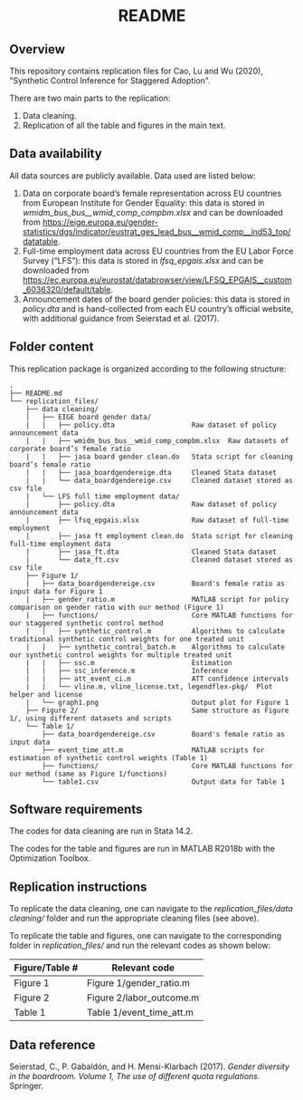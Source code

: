 <div align="center">

# README
    
</div>

## Overview

This repository contains replication files for Cao, Lu and Wu (2020), "Synthetic Control Inference for Staggered Adoption".

There are two main parts to the replication:

1.  Data cleaning.
2.  Replication of all the table and figures in the main text.

## Data availability

All data sources are publicly available. Data used are listed below:

1.  Data on corporate board’s female representation across EU countries from European Institute for Gender Equality: this data is stored in *wmidm_bus_bus\_\_wmid_comp_compbm.xlsx* and can be downloaded from <https://eige.europa.eu/gender-statistics/dgs/indicator/eustrat_ges_lead_bus__wmid_comp__ind53_top/datatable>.
2.  Full-time employment data across EU countries from the EU Labor Force Survey (“LFS”): this data is stored in *lfsq_epgais.xlsx* and can be downloaded from <https://ec.europa.eu/eurostat/databrowser/view/LFSQ_EPGAIS__custom_6036320/default/table>.
3.  Announcement dates of the board gender policies: this data is stored in *policy.dta* and is hand-collected from each EU country’s official website, with additional guidance from Seierstad et al. (2017).

## Folder content

This replication package is organized according to the following structure:

```         
.
├── README.md                               
└── replication_files/
    ├── data cleaning/
    |   ├── EIGE board gender data/                
    |   |   ├── policy.dta                   Raw dataset of policy announcement data
    |   |   ├── wmidm_bus_bus__wmid_comp_compbm.xlsx  Raw datasets of corporate board’s female ratio
    |   |   ├── jasa board gender clean.do   Stata script for cleaning board’s female ratio
    |   |   ├── jasa_boardgendereige.dta     Cleaned Stata dataset
    |   |   └── data_boardgendereige.csv     Cleaned dataset stored as csv file
    |   └── LFS full time employment data/
    |       ├── policy.dta                   Raw dataset of policy announcement data
    |       ├── lfsq_epgais.xlsx             Raw dataset of full-time employment
    |       ├── jasa ft employment clean.do  Stata script for cleaning full-time employment data
    |       ├── jasa_ft.dta                  Cleaned Stata dataset
    |       └── data_ft.csv                  Cleaned dataset stored as csv file
    ├── Figure 1/                           
    |   ├── data_boardgendereige.csv         Board's female ratio as input data for Figure 1
    |   ├── gender_ratio.m                   MATLAB script for policy comparison on gender ratio with our method (Figure 1)
    |   ├── functions/                       Core MATLAB functions for our staggered synthetic control method
    |   |   ├── synthetic_control.m          Algorithms to calculate traditional synthetic control weights for one treated unit
    |   |   ├── synthetic_control_batch.m    Algorithms to calculate our synthetic control weights for multiple treated unit
    |   |   ├── ssc.m                        Estimation
    |   |   ├── ssc_inference.m              Inference
    |   |   ├── att_event_ci.m               ATT confidence intervals
    |   |   └── vline.m, vline_license.txt, legendflex-pkg/  Plot helper and license
    |   └── graph1.png                       Output plot for Figure 1
    ├── Figure 2/                            Same structure as Figure 1/, using different datasets and scripts
    └── Table 1/                         
        ├── data_boardgendereige.csv         Board's female ratio as input data
        ├── event_time_att.m                 MATLAB scripts for estimation of synthetic control weights (Table 1)
        ├── functions/                       Core MATLAB functions for our method (same as Figure 1/functions)
        └── table1.csv                       Output data for Table 1
```

## Software requirements

The codes for data cleaning are run in Stata 14.2.

The codes for the table and figures are run in MATLAB R2018b with the Optimization Toolbox.

## Replication instructions

To replicate the data cleaning, one can navigate to the *replication_files/data cleaning/* folder and run the appropriate cleaning files (see above).

To replicate the table and figures, one can navigate to the corresponding folder in *replication_files/* and run the relevant codes as shown below:

| Figure/Table \# | Relevant code                              |
|-----------------|--------------------------------------------|
| Figure 1        | Figure 1/gender_ratio.m                    |
| Figure 2        | Figure 2/labor_outcome.m                   |
| Table 1         | Table 1/event_time_att.m                   |

## Data reference

Seierstad, C., P. Gabaldón, and H. Mensi-Klarbach (2017). *Gender diversity in the boardroom. Volume 1, The use of different quota regulations.* Springer.

